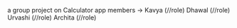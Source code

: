 a group project on Calculator app
members ->
Kavya (//role)
Dhawal (//role)
Urvashi (//role)
Archita (//role)
